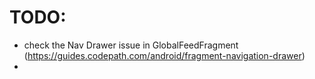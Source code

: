 # TODO:
- check the Nav Drawer issue in GlobalFeedFragment (https://guides.codepath.com/android/fragment-navigation-drawer)
- 